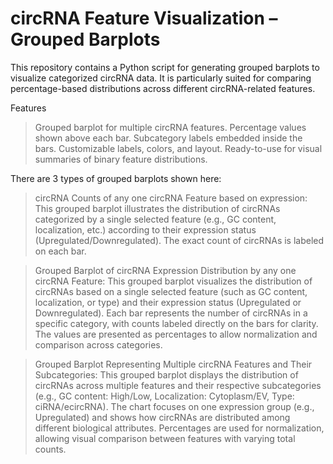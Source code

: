 # circRNA Feature Visualization – Grouped Barplots

This repository contains a Python script for generating grouped barplots to visualize categorized circRNA data. It is particularly suited for comparing percentage-based distributions across different circRNA-related features.

Features
> Grouped barplot for multiple circRNA features.
> Percentage values shown above each bar.
> Subcategory labels embedded inside the bars.
> Customizable labels, colors, and layout.
> Ready-to-use for visual summaries of binary feature distributions.

There are 3 types of grouped barplots shown here:
> circRNA Counts of any one circRNA Feature based on expression: This grouped barplot illustrates the distribution of circRNAs categorized by a single selected feature (e.g., GC content, localization, etc.) according to their expression status (Upregulated/Downregulated). The exact count of circRNAs is labeled on each bar.

> Grouped Barplot of circRNA Expression Distribution by any one circRNA Feature: This grouped barplot visualizes the distribution of circRNAs based on a single selected feature (such as GC content, localization, or type) and their expression status (Upregulated or Downregulated). Each bar represents the number of circRNAs in a specific category, with counts labeled directly on the bars for clarity. The values are presented as percentages to allow normalization and comparison across categories.

> Grouped Barplot Representing Multiple circRNA Features and Their Subcategories:
This grouped barplot displays the distribution of circRNAs across multiple features and their respective subcategories (e.g., GC content: High/Low, Localization: Cytoplasm/EV, Type: ciRNA/ecircRNA). The chart focuses on one expression group (e.g., Upregulated) and shows how circRNAs are distributed among different biological attributes. Percentages are used for normalization, allowing visual comparison between features with varying total counts.
